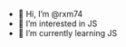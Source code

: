 - 👋 Hi, I’m @rxm74
- 👀 I’m interested in JS
- 🌱 I’m currently learning JS

<!---
rxm74/rxm74 is a ✨ special ✨ repository because its `README.md` (this file) appears on your GitHub profile.
You can click the Preview link to take a look at your changes.
--->

